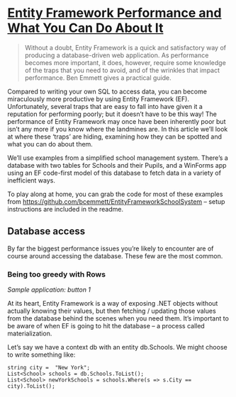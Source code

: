 # [Entity Framework Performance and What You Can Do About It](https://www.red-gate.com/simple-talk/dotnet/net-tools/entity-framework-performance-and-what-you-can-do-about-it/)

>Without a doubt, Entity Framework is a quick and satisfactory way of producing a database-driven web application. As performance becomes more important, it does, however, require some knowledge of the traps that you need to avoid, and of the wrinkles that impact performance. Ben Emmett gives a practical guide.

Compared to writing your own SQL to access data, you can become miraculously more productive by using Entity Framework (EF). Unfortunately, several traps that are easy to fall into have given it a reputation for performing poorly; but it doesn’t have to be this way! The performance of Entity Framework may once have been inherently poor but isn’t any more if you know where the landmines are. In this article we’ll look at where these ‘traps’ are hiding, examining how they can be spotted and what you can do about them.

We’ll use examples from a simplified school management system. There’s a database with two tables for Schools and their Pupils, and a WinForms app using an EF code-first model of this database to fetch data in a variety of inefficient ways.

To play along at home, you can grab the code for most of these examples from
 https://github.com/bcemmett/EntityFrameworkSchoolSystem – setup instructions are included in the readme. 
 
 ## Database access 
By far the biggest performance issues you’re likely to encounter are of course around accessing the database. These few are the most common.

### Being too greedy with Rows 
*Sample application: button 1*

At its heart, Entity Framework is a way of exposing .NET objects without actually knowing their values, but then fetching / updating those values from the database behind the scenes when you need them. It’s important to be aware of when EF is going to hit the database – a process called materialization.

Let’s say we have a context db with an entity db.Schools. We might choose to write something like:
```
string city =  "New York";
List<School> schools = db.Schools.ToList();
List<School> newYorkSchools = schools.Where(s => s.City == city).ToList();
```
